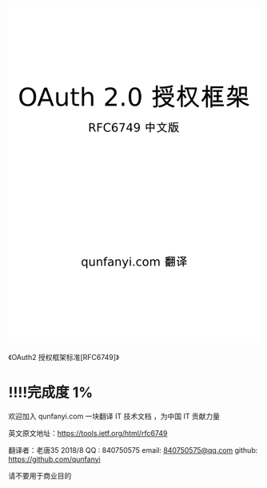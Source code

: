 ![](images/bitmap.png)


《OAuth2 授权框架标准[RFC6749]》
# **!!!!完成度 1%**

欢迎加入 qunfanyi.com 一块翻译 IT 技术文档 ，为中国 IT 贡献力量  


英文原文地址：https://tools.ietf.org/html/rfc6749

翻译者：老唐35 2018/8
QQ : 840750575
email: 840750575@qq.com
github: https://github.com/qunfanyi


请不要用于商业目的
